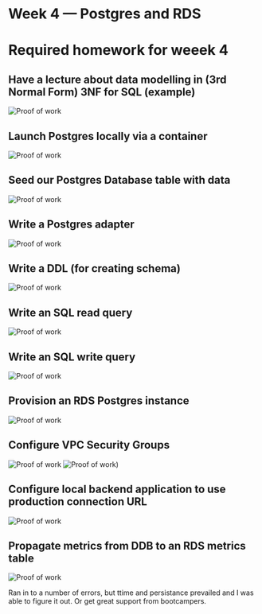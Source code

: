 # Week 4 — Postgres and RDS

# Required homework for weeek 4

## Have a lecture about data modelling in (3rd Normal Form) 3NF for SQL (example)
![Proof of work](assets%20week%204/Screenshot%202023-03-19%20at%2010.46.36%20PM.png)


## Launch Postgres locally via a container
![Proof of work](assets%20week%204/PROD%20connected%20%20and%20working%20week%204.png)


## Seed our Postgres Database table with data
![Proof of work](assets%20week%204/tables%20and%20db%20connectt%20week%204.png)


## Write a Postgres adapter
![Proof of work](assets%20week%204/db%20scripts%20week%204.png)


## Write a DDL (for creating schema)
![Proof of work](assets%20week%204/Scripit%20for%20Schema%20week%204.png)

## Write an SQL read query
![Proof of work](assets%20week%204/Scripit%20for%20Schema%20week%204.png)

## Write an SQL write query
![Proof of work](assets%20week%204/Scripit%20for%20Schema%20week%204.png)

## Provision an RDS Postgres instance
![Proof of work](assets%20week%204/Postgres%20CLI%20running%20week%204.png)


## Configure VPC Security Groups
![Proof of work](assets%20week%204/VPC%20week%204.png)
![Proof of work](assets%20week%204/VPC%20week%204.png))


## Configure local backend application to use production connection URL
![Proof of work](assets%20week%204/tables%20and%20db%20connectt%20week%204.png)

## Propagate metrics from DDB to an RDS metrics table 
![Proof of work](assets%20week%204/Cloudwatch%20user%20signup%20no%20errors%20week%204.png)

Ran in to a number of errors, but ttime and persistance prevailed and I was able to figure it out. Or get great support from bootcampers.

